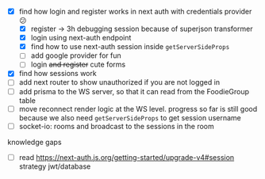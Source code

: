 - [x] find how login and register works in next auth with credentials provider 😕
  - [x] register -> 3h debugging session because of superjson transformer
  - [x] login using next-auth endpoint
  - [x] find how to use next-auth session inside `getServerSideProps`
  - [ ] add google provider for fun
  - [ ] login ~~and register~~ cute forms
- [x] find how sessions work
- [ ] add next router to show unauthorized if you are not logged in
- [ ] add prisma to the WS server, so that it can read from the FoodieGroup table
- [ ] move reconnect render logic at the WS level. progress so far is still good because we also need `getServerSideProps` to get session username
- [ ] socket-io: rooms and broadcast to the sessions in the room

knowledge gaps
- [ ] read https://next-auth.js.org/getting-started/upgrade-v4#session strategy jwt/database